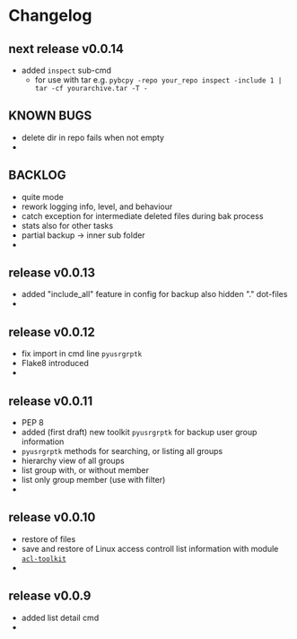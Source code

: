 
# Changelog

## next release v0.0.14

- added `inspect` sub-cmd
  - for use with tar e.g. `pybcpy -repo your_repo inspect -include 1 | tar -cf yourarchive.tar -T -`



## KNOWN BUGS

- delete dir in repo fails when not empty
- 

## BACKLOG

- quite mode
- rework logging info, level, and behaviour
- catch exception for intermediate deleted files during bak process
- stats also for other tasks
- partial backup -> inner sub folder
- 


## release v0.0.13

- added "include_all" feature in config for backup also hidden "." dot-files
- 


## release v0.0.12

- fix import in cmd line `pyusrgrptk`
- Flake8 introduced
- 

## release v0.0.11

- PEP 8
- added (first draft) new toolkit `pyusrgrptk` for backup user group information
- `pyusrgrptk` methods for searching, or listing all groups
- hierarchy view of all groups 
- list group with, or without member
- list only group member (use with filter)
-

## release v0.0.10

- restore of files
- save and restore of Linux access controll list information with module
 [`acl-toolkit`](https://github.com/kr-g/pybcpy/tree/master/pyacltk)
- 

## release v0.0.9

- added list detail cmd
-


